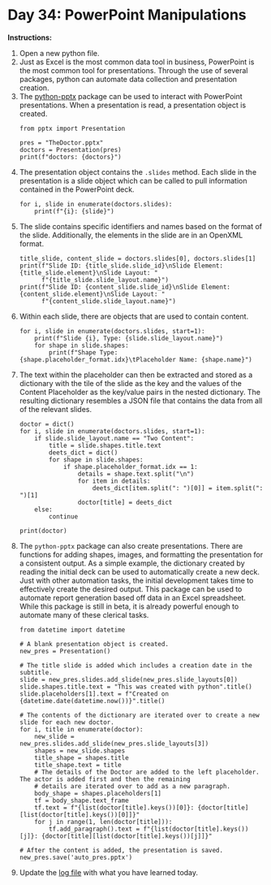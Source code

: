 # Day 34: PowerPoint Manipulations
**Instructions:** 
1. Open a new python file.
2. Just as Excel is the most common data tool in business, PowerPoint is the most common tool for presentations. Through the use of several packages, python can automate data collection and presentation creation.
3. The [python-pptx](https://python-pptx.readthedocs.io/en/latest/) package can be used to interact with PowerPoint presentations. When a presentation is read, a presentation object is created.
    ```
    from pptx import Presentation

    pres = "TheDoctor.pptx"
    doctors = Presentation(pres)
    print(f"doctors: {doctors}")
    ```
4. The presentation object contains the `.slides` method. Each slide in the presentation is a slide object which can be called to pull information contained in the PowerPoint deck.
    ```
    for i, slide in enumerate(doctors.slides):
        print(f"{i}: {slide}")
    ```
5. The slide contains specific identifiers and names based on the format of the slide. Additionally, the elements in the slide are in an OpenXML format.
    ```
    title_slide, content_slide = doctors.slides[0], doctors.slides[1]
    print(f"Slide ID: {title_slide.slide_id}\nSlide Element: {title_slide.element}\nSlide Layout: "
          f"{title_slide.slide_layout.name}")
    print(f"Slide ID: {content_slide.slide_id}\nSlide Element: {content_slide.element}\nSlide Layout: "
          f"{content_slide.slide_layout.name}")
    ```
6. Within each slide, there are objects that are used to contain content.
    ```
    for i, slide in enumerate(doctors.slides, start=1):
        print(f"Slide {i}, Type: {slide.slide_layout.name}")
        for shape in slide.shapes:
            print(f"Shape Type: {shape.placeholder_format.idx}\tPlaceholder Name: {shape.name}")
    ```
7. The text within the placeholder can then be extracted and stored as a dictionary with the tile of the slide as the key and the values of the Content Placeholder as the key/value pairs in the nested dictionary. The resulting dictionary resembles a JSON file that contains the data from all of the relevant slides.
    ```
    doctor = dict()
    for i, slide in enumerate(doctors.slides, start=1):
        if slide.slide_layout.name == "Two Content":
            title = slide.shapes.title.text
            deets_dict = dict()
            for shape in slide.shapes:
                if shape.placeholder_format.idx == 1:
                    details = shape.text.split("\n")
                    for item in details:
                        deets_dict[item.split(": ")[0]] = item.split(": ")[1]
                    doctor[title] = deets_dict
        else:
            continue

    print(doctor)
    ```
8. The `python-pptx` package can also create presentations. There are functions for adding shapes, images, and formatting the presentation for a consistent output. As a simple example, the dictionary created by reading the initial deck can be used to automatically create a new deck. Just with other automation tasks, the initial development takes time to effectively create the desired output. This package can be used to automate report generation based off data in an Excel spreadsheet. While this package is still in beta, it is already powerful enough to automate many of these clerical tasks.
    ```
    from datetime import datetime

    # A blank presentation object is created.
    new_pres = Presentation()

    # The title slide is added which includes a creation date in the subtitle.
    slide = new_pres.slides.add_slide(new_pres.slide_layouts[0])
    slide.shapes.title.text = "This was created with python".title()
    slide.placeholders[1].text = f"Created on {datetime.date(datetime.now())}".title()

    # The contents of the dictionary are iterated over to create a new slide for each new doctor. 
    for i, title in enumerate(doctor):
        new_slide = new_pres.slides.add_slide(new_pres.slide_layouts[3])
        shapes = new_slide.shapes
        title_shape = shapes.title
        title_shape.text = title
        # The details of the Doctor are added to the left placeholder. The actor is added first and then the remaining
        # details are iterated over to add as a new paragraph.
        body_shape = shapes.placeholders[1]
        tf = body_shape.text_frame
        tf.text = f"{list(doctor[title].keys())[0]}: {doctor[title][list(doctor[title].keys())[0]]}"
        for j in range(1, len(doctor[title])):
            tf.add_paragraph().text = f"{list(doctor[title].keys())[j]}: {doctor[title][list(doctor[title].keys())[j]]}"

    # After the content is added, the presentation is saved.
    new_pres.save('auto_pres.pptx')
    ```
9. Update the [log file](../../../../Downloads/100DaysPython-master%203/log.md) with what you have learned today.